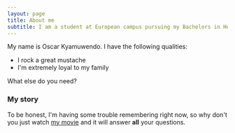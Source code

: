 ```yaml
---
layout: page
title: About me
subtitle: I am a student at European campus pursuing my Bachelors in Health Informatics
---
```


My name is Oscar Kyamuwendo. I have the following qualities:

- I rock a great mustache
- I'm extremely loyal to my family

What else do you need?

### My story

To be honest, I'm having some trouble remembering right now, so why don't you just watch [my movie](https://en.wikipedia.org/wiki/The_Princess_Bride_%28film%29) and it will answer **all** your questions.
